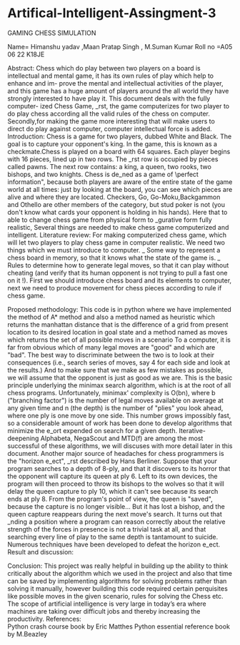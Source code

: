 # Artifical-Intelligent-Assingment-3
GAMING CHESS SIMULATION

Name= Himanshu yadav ,Maan Pratap Singh , M.Suman Kumar
Roll no =A05 06 22
K18JE
                                            
Abstract:
Chess which do play between two players on a board is intellectual and
mental game, it has its own rules of play which help to enhance and im-
prove the mental and intellectual activities of the player, and this game
has a huge amount of players around the all world they have strongly
interested to have play it. This document deals with the fully computer-
ized Chess Game, _rst, the game computerizes for two player to do play
chess according all the valid rules of the chess on computer. Secondly,for
making the game more interesting that will make users to direct do play
against computer, computer intellectual force is added.
Introduction:
Chess is a game for two players, dubbed White and Black. The goal is to
capture your opponent's king. In the game, this is known as a checkmate.Chess
is played on a board with 64 squares. Each player begins with 16 pieces, lined
up in two rows. The _rst row is occupied by pieces called pawns. The next
row contains: a king, a queen, two rooks, two bishops, and two knights.
Chess is de_ned as a game of \perfect information", because both players
are aware of the entire state of the game world at all times: just by looking
at the board, you can see which pieces are alive and where they are located.
Checkers, Go, Go-Moku,Backgammon and Othello are other members of the
category, but stud poker is not (you don't know what cards your opponent is
holding in his hands).
Here that to able to change chess game from physical form to _gurative form
fully realistic, Several things are needed to make chess game computerized and
intelligent.
Literature review:
For making computerized chess game, which will let two players to play chess
game in computer realistic. We need two things which we must introduce to
computer.
_ Some way to represent a chess board in memory, so that it knows what
the state of the game is.
_ Rules to determine how to generate legal moves, so that it can play
without cheating (and verify that its human opponent is not trying to
pull a fast one on it !).
First we should introduce chess board and its elements to computer, next we
need to produce movement for chess pieces according to rule if chess game.


Proposed methodology:
This code is in python where we have implemented the method of A* method and also a method named as heuristic which returns the manhattan distance that is the difference of a grid from present location to its desired location in goal state and a method named as moves which returns the set of all possible moves in a scenario
To a computer, it is far from obvious which of many legal moves are "good"
and which are "bad". The best way to discriminate between the two is to look
at their consequences (i.e., search series of moves, say 4 for each side and look
at the results.) And to make sure that we make as few mistakes as possible,
we will assume that the opponent is just as good as we are. This is the basic
principle underlying the minimax search algorithm, which is at the root of all
chess programs.
Unfortunately, minimax' complexity is O(bn), where b ("branching factor")
is the number of legal moves available on average at any given time and n (the
depth) is the number of "plies" you look ahead, where one ply is one move
by one side. This number grows impossibly fast, so a considerable amount of
work has been done to develop algorithms that minimize the e_ort expended
on search for a given depth. Iterative-deepening Alphabeta, NegaScout and
MTD(f) are among the most successful of these algorithms, we will discuses
with more detail later in this document.
Another major source of headaches for chess programmers is the "horizon
e_ect", _rst described by Hans Berliner. Suppose that your program searches
to a depth of 8-ply, and that it discovers to its horror that the opponent will
capture its queen at ply 6. Left to its own devices, the program will then
proceed to throw its bishops to the wolves so that it will delay the queen
capture to ply 10, which it can't see because its search ends at ply 8. From the
program's point of view, the queen is "saved", because the capture is no longer
visible... But it has lost a bishop, and the queen capture reappears during the
next move's search. It turns out that _nding a position where a program can
reason correctly about the relative strength of the forces in presence is not a
trivial task at all, and that searching every line of play to the same depth is
tantamount to suicide. Numerous techniques have been developed to defeat
the horizon e_ect.
Result and discussion:       
 

 

Conclusion:
This project was really helpful in building up the ability to think critically about the algorithm which we used in the project and also that time can be saved by implementing algorithms for solving problems rather than solving it manually, however building  this code required certain perquisites like possible moves in the given scenario, rules for solving the Chess etc. The scope of artificial intelligence is very large in today’s era where machines are taking over difficult jobs and thereby increasing the productivity.
References:  
Python crash course book by Eric Matthes
Python essential reference book by M.Beazley  


